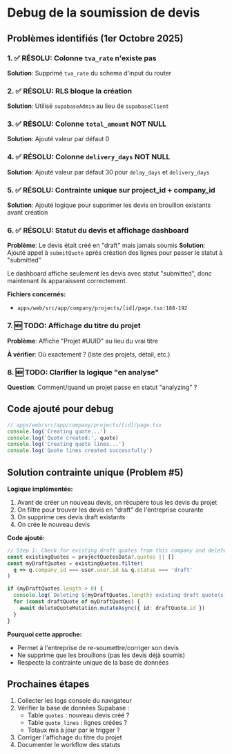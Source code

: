 # Debug de la soumission de devis

## Problèmes identifiés (1er Octobre 2025)

### 1. ✅ RÉSOLU: Colonne `tva_rate` n'existe pas
**Solution**: Supprimé `tva_rate` du schema d'input du router

### 2. ✅ RÉSOLU: RLS bloque la création
**Solution**: Utilisé `supabaseAdmin` au lieu de `supabaseClient`

### 3. ✅ RÉSOLU: Colonne `total_amount` NOT NULL
**Solution**: Ajouté valeur par défaut 0

### 4. ✅ RÉSOLU: Colonne `delivery_days` NOT NULL
**Solution**: Ajouté valeur par défaut 30 pour `delay_days` et `delivery_days`

### 5. ✅ RÉSOLU: Contrainte unique sur project_id + company_id
**Solution**: Ajouté logique pour supprimer les devis en brouillon existants avant création

### 6. ✅ RÉSOLU: Statut du devis et affichage dashboard
**Problème**: Le devis était créé en "draft" mais jamais soumis
**Solution**: Ajouté appel à `submitQuote` après création des lignes pour passer le statut à "submitted"

Le dashboard affiche seulement les devis avec statut "submitted", donc maintenant ils apparaissent correctement.

**Fichiers concernés:**
- `apps/web/src/app/company/projects/[id]/page.tsx:188-192`

### 7. 🆕 TODO: Affichage du titre du projet

**Problème**: Affiche "Projet #UUID" au lieu du vrai titre

**À vérifier**: Où exactement ? (liste des projets, détail, etc.)

### 8. 🆕 TODO: Clarifier la logique "en analyse"

**Question**: Comment/quand un projet passe en statut "analyzing" ?

## Code ajouté pour debug

```typescript
// apps/web/src/app/company/projects/[id]/page.tsx
console.log('Creating quote...')
console.log('Quote created:', quote)
console.log('Creating quote lines...')
console.log('Quote lines created successfully')
```

## Solution contrainte unique (Problem #5)

**Logique implémentée:**
1. Avant de créer un nouveau devis, on récupère tous les devis du projet
2. On filtre pour trouver les devis en "draft" de l'entreprise courante
3. On supprime ces devis draft existants
4. On crée le nouveau devis

**Code ajouté:**
```typescript
// Step 1: Check for existing draft quotes from this company and delete them
const existingQuotes = projectQuotesData?.quotes || []
const myDraftQuotes = existingQuotes.filter(
  q => q.company_id === user.user.id && q.status === 'draft'
)

if (myDraftQuotes.length > 0) {
  console.log(`Deleting ${myDraftQuotes.length} existing draft quote(s)...`)
  for (const draftQuote of myDraftQuotes) {
    await deleteQuoteMutation.mutateAsync({ id: draftQuote.id })
  }
}
```

**Pourquoi cette approche:**
- Permet à l'entreprise de re-soumettre/corriger son devis
- Ne supprime que les brouillons (pas les devis déjà soumis)
- Respecte la contrainte unique de la base de données

## Prochaines étapes

1. Collecter les logs console du navigateur
2. Vérifier la base de données Supabase :
   - Table `quotes` : nouveau devis créé ?
   - Table `quote_lines` : lignes créées ?
   - Totaux mis à jour par le trigger ?
3. Corriger l'affichage du titre du projet
4. Documenter le workflow des statuts

